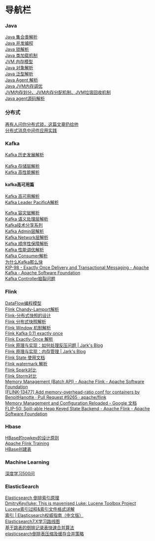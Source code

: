 # 导航栏



### Java
   [Java 集合类解析](https://www.cnblogs.com/yueshutong/p/9696216.html) <br> 
   [Java 并发编程](https://www.cnblogs.com/dolphin0520/p/3923167.html)  <br> 
   [Java 锁解析](https://tech.meituan.com/2018/11/15/java-lock.html) <br> 
   [Java 类加载机制](https://juejin.im/post/5a810b0e5188257a5c606a85) <br>
   [JVM 内存模型](https://juejin.im/post/5ad5c0216fb9a028e014fb63) <br>
   [Java  对象解析](https://blog.csdn.net/smileiam/article/details/80364641) <br>
   [Java 泛型解析](https://www.zhihu.com/question/20400700)  <br>
   [Java Agent 解析](https://www.javazhiyin.com/27630.html)  <br>
   [Java JVM内存调优](https://zhanjindong.com/2016/03/02/jvm-memory-tunning-notes) <br>
   [JVM内存划分、JVM内存分配机制、JVM垃圾回收机制](https://blog.csdn.net/CSDN_Terence/article/details/77771429) <br>
   [Java agent源码解析](https://www.infoq.cn/article/javaagent-illustrated) <br>
     
### 分布式

        
   [再有人问你分布式锁，这篇文章扔给他 ](https://juejin.im/post/5bbb0d8df265da0abd3533a5)  <br>
   [分布式消息中间件应用实践](https://www.ibm.com/developerworks/cn/opensource/os-cn-kafka-distributed/index.html) <br>
       
        

### Kafka

  [Kafka 历史发展解析](https://www.infoq.cn/article/MLMyoWNxqs*MzQX7lvzO) <br>     
  [Kafka 存储层解析](https://tech.meituan.com/2015/01/13/kafka-fs-design-theory.html) <br>
  [Kafka 高性能解析](http://www.jasongj.com/kafka/high_throughput/) <br>
  
  #### kafka高可用篇
   [Kafka 高可用解析](https://www.infoq.cn/article/kafka-analysis-part-3) <br>
   [Kafka Leader PacificA解析](http://www.thinkingyu.com/articles/PacificA/) <br>
 
  [Kafka 容灾层解析](https://mp.weixin.qq.com/s?__biz=MzU1NDA4NjU2MA==&mid=2247494329&idx=3&sn=68253c54f0e034c465a7517bb1c7605e&chksm=fbea5376cc9dda607632db6441d742f92e3c5e1ed123587a6a02c0ff593e9d647cd6ff042aa5&scene=27#wechat_redirect) <br>
  [Kafka 语义处理层解析](https://hevodata.com/blog/kafka-exactly-once/) <br>
  [Kafka技术分享系列 ](http://blog.csdn.net/lizhitao/article/details/39499283) <br>
  [Kafka Admin层解析](http://matt33.com/2017/07/21/kafka-topic-create/) <br>
  [Kafka Network层解析 ](https://juejin.im/post/5c19c787f265da613c09be5c) <br>
  [Kafka 顺序性保障解析](https://medium.com/@felipedutratine/kafka-ordering-guarantees-99320db8f87f) <br>
  [Kafka 性能调优解析](https://community.hortonworks.com/questions/73895/any-experience-based-tips-to-optimize-kafka-broker.html) <br>
  [Kafka Consumer解析](http://zqhxuyuan.github.io/2016/01/19/2016-01-19-Kafka-Consumer-scala/#ZookeeperConsumerConnector) <br>
  [为什么Kafka那么快](https://manbuyun.github.io/2017/01/13/%E4%B8%BA%E4%BB%80%E4%B9%88Kafka%E9%82%A3%E4%B9%88%E5%BF%AB/) <br>
  [KIP-98 - Exactly Once Delivery and Transactional Messaging - Apache Kafka - Apache Software Foundation](https://cwiki.apache.org/confluence/display/KAFKA/KIP-98+-+Exactly+Once+Delivery+and+Transactional+Messaging#KIP-98-ExactlyOnceDeliveryandTransactionalMessaging-DataFlow) <br>
  [Kafka Controller脑裂问题](https://zhuanlan.zhihu.com/p/75524641) <br>     
        

### Flink

  [DataFlow编程模型](https://www.jianshu.com/p/0faa1c1caa47) <br>
  [Flink Chandy-Lamport解析](https://yq.aliyun.com/articles/688764) <br>
  [Flink-分布式快照的设计](http://chenyuzhao.me/2018/01/29/Flink-%E5%88%86%E5%B8%83%E5%BC%8F%E5%BF%AB%E7%85%A7%E7%9A%84%E8%AE%BE%E8%AE%A1-%E6%B5%81%E7%A8%8B/) <br>
  [Flink 分布式快照解析](http://xargin.com/distributed-snapshot-in-stream-sys/) <br>
  [Flink Window 机制解析](http://wuchong.me/blog/2016/05/25/flink-internals-window-mechanism/#comments) <br>
  [Flink  Kafka 0.11 exactly once](https://www.cnblogs.com/huxi2b/p/8459342.html) <br>
  [Flink Exactly-Once 解析](http://www.whitewood.me/2018/10/16/Flink-Exactly-Once-%E6%8A%95%E9%80%92%E5%AE%9E%E7%8E%B0%E6%B5%85%E6%9E%90/) <br>
  [Flink 原理与实现：如何处理反压问题 | Jark&#39;s Blog](http://wuchong.me/blog/2016/04/26/flink-internals-how-to-handle-backpressure/) <br>
  [Flink 原理与实现：内存管理 | Jark&#39;s Blog](http://wuchong.me/blog/2016/04/29/flink-internals-memory-manage/) <br>
  [Flink State 使用文档](https://ci.apache.org/projects/flink/flink-docs-master/dev/stream/state/state.html) <br>
  [Flink watermark 解析](https://blog.csdn.net/lmalds/article/details/52704170) <br>
  [Flink Spark对比](https://www.infoq.cn/article/spark-vs-flink) <br>
  [Flink Storm对比](https://tech.meituan.com/2017/11/17/flink-benchmark.html) <br>
  [Memory Management (Batch API) - Apache Flink - Apache Software Foundation](https://cwiki.apache.org/confluence/pages/viewpage.action?pageId=53741525) <br>
  [\[FLINK-13477\] Add memory-overhead-ratio conf for containers by BenoitHanotte · Pull Request #9265 · apache/flink](https://github.com/apache/flink/pull/9265) <br>
  [Memory Management and Configuration Reloaded - Google 文档](https://docs.google.com/document/d/1o4KvyyXsQMGUastfPin3ZWeUXWsJgoL7piqp1fFYJvA/edit#heading=h.ie6fcly7mrci) <br>
  [FLIP-50: Spill-able Heap Keyed State Backend - Apache Flink - Apache Software Foundation](https://cwiki.apache.org/confluence/display/FLINK/FLIP-50%3A+Spill-able+Heap+Keyed+State+Backend) <br>
  
    
        

### Hbase

       
  [HBase的rowkey的设计原则 ](https://www.cnblogs.com/yuguoshuo/p/6265649.html) <br>
  [Apache Flink Training](https://training.ververica.com/) <br>
  [HBase创建表 ](https://www.yiibai.com/hbase/hbase_create_table.html) <br>
    
        

### Machine Learning

       
  [深度学习500问](https://github.com/scutan90/DeepLearning-500-questions) <br>
       
        

### ElasticSearch

       
  [Elasticsearch 倒排索引原理](https://zhuanlan.zhihu.com/p/33671444) <br>
  [DmitryKey/luke: This is mavenised Luke: Lucene Toolbox Project](https://github.com/DmitryKey/luke) <br>
  [Lucene索引过程&amp;索引文件格式详解](https://www.shenyanchao.cn/blog/2018/12/04/lucene-index-files/) <br>
  [索引 | Elasticsearch权威指南（中文版）](https://es.xiaoleilu.com/010_Intro/25_Tutorial_Indexing.html) <br>
  [Elasticsearch7.X学习路线图](https://mp.weixin.qq.com/s/z8-wYwalrkUWWSamL4bkIQ) <br>
  [基于跳表的倒排记录表快速合并算法](http://book.51cto.com/art/201008/222920.htm) <br>
  [elasticsearch倒排表压缩及缓存合并策略](https://blog.csdn.net/ok0011/article/details/82185133) <br>